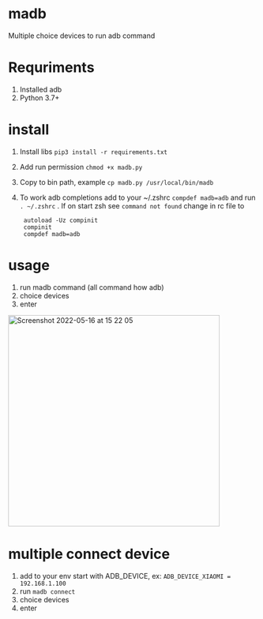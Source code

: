# madb
Multiple choice devices to run adb command

# Requriments
1. Installed adb
2. Python 3.7+
# install
1. Install libs ```pip3 install -r requirements.txt```
2. Add run permission ```chmod +x madb.py```
3. Copy to bin path, example ```cp madb.py /usr/local/bin/madb```
4. To work adb completions add to your ~/.zshrc ```compdef madb=adb``` and run ```. ~/.zshrc``` . If on start zsh see ```command not found``` change in rc file to 

        autoload -Uz compinit
        compinit
        compdef madb=adb

# usage
1. run madb command (all command how adb)
2. choice devices
3. enter
<img width="428" alt="Screenshot 2022-05-16 at 15 22 05" src="https://user-images.githubusercontent.com/1923645/168593673-81241f16-73d4-45f7-a8c5-f6f63855fccf.png">

# multiple connect device
1. add to your env start with ADB_DEVICE, ex: ```ADB_DEVICE_XIAOMI = 192.168.1.100```
2. run ```madb connect```
3. choice devices
4. enter




